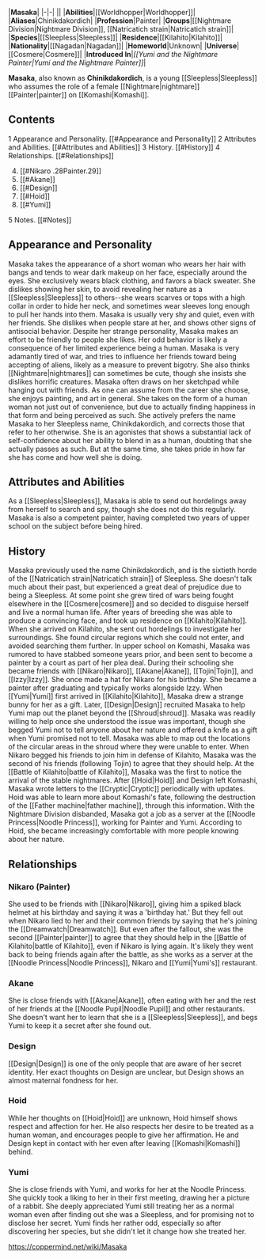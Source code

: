 |**Masaka**|
|-|-|
||
|**Abilities**|[[Worldhopper\|Worldhopper]]|
|**Aliases**|Chinikdakordich|
|**Profession**|Painter|
|**Groups**|[[Nightmare Division\|Nightmare Division]], [[Natricatich strain\|Natricatich strain]]|
|**Species**|[[Sleepless\|Sleepless]]|
|**Residence**|[[Kilahito\|Kilahito]]|
|**Nationality**|[[Nagadan\|Nagadan]]|
|**Homeworld**|Unknown|
|**Universe**|[[Cosmere\|Cosmere]]|
|**Introduced In**|*[[Yumi and the Nightmare Painter\|Yumi and the Nightmare Painter]]*|

**Masaka**, also known as **Chinikdakordich**, is a young [[Sleepless\|Sleepless]] who assumes the role of a female [[Nightmare\|nightmare]] [[Painter\|painter]] on [[Komashi\|Komashi]].

## Contents

1 Appearance and Personality. [[#Appearance and Personality]] 
2 Attributes and Abilities. [[#Attributes and Abilities]] 
3 History. [[#History]] 
4 Relationships. [[#Relationships]] 

4. [[#Nikaro .28Painter.29]] 
4. [[#Akane]] 
4. [[#Design]] 
4. [[#Hoid]] 
4. [[#Yumi]] 


5 Notes. [[#Notes]] 


## Appearance and Personality
Masaka takes the appearance of a short woman who wears her hair with bangs and tends to wear dark makeup on her face, especially around the eyes. She exclusively wears black clothing, and favors a black sweater. She dislikes showing her skin, to avoid revealing her nature as a [[Sleepless\|Sleepless]] to others--she wears scarves or tops with a high collar in order to hide her neck, and sometimes wear sleeves long enough to pull her hands into them.
Masaka is usually very shy and quiet, even with her friends. She dislikes when people stare at her, and shows other signs of antisocial behavior. Despite her strange personality, Masaka makes an effort to be friendly to people she likes. Her odd behavior is likely a consequence of her limited experience being a human. Masaka is very adamantly tired of war, and tries to influence her friends toward being accepting of aliens, likely as a measure to prevent bigotry. She also thinks [[Nightmare\|nightmares]] can sometimes be cute, though she insists she dislikes horrific creatures. Masaka often draws on her sketchpad while hanging out with friends. As one can assume from the career she choose, she enjoys painting, and art in general.
She takes on the form of a human woman not just out of convenience, but due to actually finding happiness in that form and being perceived as such. She actively prefers the name Masaka to her Sleepless name, Chinikdakordich, and corrects those that refer to her otherwise.
She is an agonistes that shows a substantial lack of self-confidence about her ability to blend in as a human, doubting that she actually passes as such. But at the same time, she takes pride in how far she has come and how well she is doing.

## Attributes and Abilities
As a [[Sleepless\|Sleepless]], Masaka is able to send out hordelings away from herself to search and spy, though she does not do this regularly. Masaka is also a competent painter, having completed two years of upper school on the subject before being hired.

## History
Masaka previously used the name Chinikdakordich, and is the sixtieth horde of the [[Natricatich strain\|Natricatich strain]] of Sleepless. She doesn't talk much about their past, but experienced a great deal of prejudice due to being a Sleepless. At some point she grew tired of wars being fought elsewhere in the [[Cosmere\|cosmere]] and so decided to disguise herself and live a normal human life. After years of breeding she was able to produce a convincing face, and took up residence on [[Kilahito\|Kilahito]]. When she arrived on Kilahito, she sent out hordelings to investigate her surroundings. She found circular regions which she could not enter, and avoided searching them further.
In upper school on Komashi, Masaka was rumored to have stabbed someone years prior, and been sent to become a painter by a court as part of her plea deal. During their schooling she became friends with [[Nikaro\|Nikaro]], [[Akane\|Akane]], [[Tojin\|Tojin]], and [[Izzy\|Izzy]]. She once made a hat for Nikaro for his birthday. She became a painter after graduating and typically works alongside Izzy.
When [[Yumi\|Yumi]] first arrived in [[Kilahito\|Kilahito]], Masaka drew a strange bunny for her as a gift. Later, [[Design\|Design]] recruited Masaka to help Yumi map out the planet beyond the [[Shroud\|shroud]]. Masaka was readily willing to help once she understood the issue was important, though she begged Yumi not to tell anyone about her nature and offered a knife as a gift when Yumi promised not to tell. Masaka was able to map out the locations of the circular areas in the shroud where they were unable to enter.
When Nikaro begged his friends to join him in defense of Kilahito, Masaka was the second of his friends (following Tojin) to agree that they should help. At the [[Battle of Kilahito\|battle of Kilahito]], Masaka was the first to notice the arrival of the stable nightmares. After [[Hoid\|Hoid]] and Design left Komashi, Masaka wrote letters to the [[Cryptic\|Cryptic]] periodically with updates. Hoid was able to learn more about Komashi's fate, following the destruction of the [[Father machine\|father machine]], through this information. With the Nightmare Division disbanded, Masaka got a job as a server at the [[Noodle Princess\|Noodle Princess]], working for Painter and Yumi. According to Hoid, she became increasingly comfortable with more people knowing about her nature.

## Relationships
### Nikaro (Painter)
She used to be friends with [[Nikaro\|Nikaro]], giving him a spiked black helmet at his birthday and saying it was a 'birthday hat.' But they fell out when Nikaro lied to her and their common friends by saying that he's joining the [[Dreamwatch\|Dreamwatch]]. But even after the fallout, she was the second [[Painter\|painter]] to agree that they should help in the [[Battle of Kilahito\|battle of Kilahito]], even if Nikaro is lying again. It's likely they went back to being friends again after the battle, as she works as a server at the [[Noodle Princess\|Noodle Princess]], Nikaro and [[Yumi\|Yumi's]] restaurant.

### Akane
She is close friends with [[Akane\|Akane]], often eating with her and the rest of her friends at the [[Noodle Pupil\|Noodle Pupil]] and other restaurants. She doesn't want her to learn that she is a [[Sleepless\|Sleepless]], and begs Yumi to keep it a secret after she found out.

### Design
[[Design\|Design]] is one of the only people that are aware of her secret identity. Her exact thoughts on Design are unclear, but Design shows an almost maternal fondness for her.

### Hoid
While her thoughts on [[Hoid\|Hoid]] are unknown, Hoid himself shows respect and affection for her. He also respects her desire to be treated as a human woman, and encourages people to give her affirmation. He and Design kept in contact with her even after leaving [[Komashi\|Komashi]] behind.

### Yumi
She is close friends with Yumi, and works for her at the Noodle Princess. She quickly took a liking to her in their first meeting, drawing her a picture of a rabbit. She deeply appreciated Yumi still treating her as a normal woman even after finding out she was a Sleepless, and for promising not to disclose her secret. Yumi finds her rather odd, especially so after discovering her species, but she didn't let it change how she treated her.



https://coppermind.net/wiki/Masaka